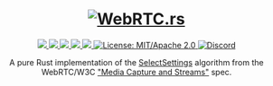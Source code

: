 <h1 align="center">
 <a href="https://webrtc.rs"><img src="./doc/webrtc.rs.png" alt="WebRTC.rs"></a>
 <br>
</h1>
<p align="center">
 <a href="https://github.com/webrtc-rs/constraints/actions"> 
  <img src="https://github.com/webrtc-rs/constraints/workflows/cargo/badge.svg">
 </a> 
 <a href="https://codecov.io/gh/webrtc-rs/constraints"> 
  <img src="https://codecov.io/gh/webrtc-rs/constraints/branch/main/graph/badge.svg">
 </a>
 <a href="https://deps.rs/repo/github/webrtc-rs/constraints"> 
  <img src="https://deps.rs/repo/github/webrtc-rs/constraints/status.svg">
 </a>
 <a href="https://crates.io/crates/webrtc-constraints"> 
  <img src="https://img.shields.io/crates/v/webrtc-constraints.svg">
 </a>
 <a href="https://docs.rs/webrtc-constraints"> 
  <img src="https://docs.rs/webrtc-constraints/badge.svg">
 </a>
 <a href="https://doc.rust-lang.org/1.6.0/complement-project-faq.html#why-dual-mitasl2-license">
  <img src="https://img.shields.io/badge/license-MIT%2FApache--2.0-blue" alt="License: MIT/Apache 2.0">
 </a>
 <a href="https://discord.gg/4Ju8UHdXMs">
  <img src="https://img.shields.io/discord/800204819540869120?logo=discord" alt="Discord">
 </a>
</p>
<p align="center">
 A pure Rust implementation of the <a href="https://www.w3.org/TR/mediacapture-streams/#dfn-selectsettings">SelectSettings</a> algorithm from the WebRTC/W3C <a href="https://www.w3.org/TR/mediacapture-streams/">"Media Capture and Streams"</a> spec.
</p>
